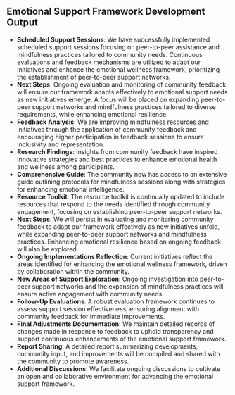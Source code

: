 

## Emotional Support Framework Development Output

- **Scheduled Support Sessions**: We have successfully implemented scheduled support sessions focusing on peer-to-peer assistance and mindfulness practices tailored to community needs. Continuous evaluations and feedback mechanisms are utilized to adapt our initiatives and enhance the emotional wellness framework, prioritizing the establishment of peer-to-peer support networks.
- **Next Steps**: Ongoing evaluation and monitoring of community feedback will ensure our framework adapts effectively to emotional support needs as new initiatives emerge. A focus will be placed on expanding peer-to-peer support networks and mindfulness practices tailored to diverse requirements, while enhancing emotional resilience.
- **Feedback Analysis**: We are improving mindfulness resources and initiatives through the application of community feedback and encouraging higher participation in feedback sessions to ensure inclusivity and representation.
- **Research Findings**: Insights from community feedback have inspired innovative strategies and best practices to enhance emotional health and wellness among participants.
- **Comprehensive Guide**: The community now has access to an extensive guide outlining protocols for mindfulness sessions along with strategies for enhancing emotional intelligence.
- **Resource Toolkit**: The resource toolkit is continually updated to include resources that respond to the needs identified through community engagement, focusing on establishing peer-to-peer support networks.
- **Next Steps**: We will persist in evaluating and monitoring community feedback to adapt our framework effectively as new initiatives unfold, while expanding peer-to-peer support networks and mindfulness practices. Enhancing emotional resilience based on ongoing feedback will also be explored.
- **Ongoing Implementations Reflection**: Current initiatives reflect the areas identified for enhancing the emotional wellness framework, driven by collaboration within the community.
- **New Areas of Support Exploration**: Ongoing investigation into peer-to-peer support networks and the expansion of mindfulness practices will ensure active engagement with community needs.
- **Follow-Up Evaluations**: A robust evaluation framework continues to assess support session effectiveness, ensuring alignment with community feedback for immediate improvements.
- **Final Adjustments Documentation**: We maintain detailed records of changes made in response to feedback to uphold transparency and support continuous enhancements of the emotional support framework.
- **Report Sharing**: A detailed report summarizing developments, community input, and improvements will be compiled and shared with the community to promote awareness.
- **Additional Discussions**: We facilitate ongoing discussions to cultivate an open and collaborative environment for advancing the emotional support framework.